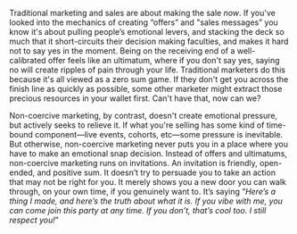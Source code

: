 Traditional marketing and sales are about making the sale _now_. If you've looked into the mechanics of creating “offers” and "sales messages” you know it's about pulling people’s emotional levers, and stacking the deck so much that it short-circuits their decision making faculties, and makes it hard not to say yes in the moment. Being on the receiving end of a well-calibrated offer feels like an ultimatum, where if you don't say yes, saying no will create ripples of pain through your life. Traditional marketers do this because it's all viewed as a zero sum game. If they don't get you across the finish line as quickly as possible, some other marketer might extract those precious resources in your wallet first. Can't have that, now can we?

Non-coercive marketing, by contrast, doesn't create emotional pressure, but actively seeks to relieve it. If what you're selling has some kind of time-bound component—live events, cohorts, etc—some pressure is inevitable. But otherwise, non-coercive marketing never puts you in a place where you have to make an emotional snap decision. Instead of offers and ultimatums, non-coercive marketing runs on invitations. An invitation is friendly, open-ended, and positive sum. It doesn’t try to persuade you to take an action that may not be right for you. It merely shows you a new door you can walk through, on your own time, if you genuinely want to. It’s saying “_Here’s a thing I made, and here’s the truth about what it is. If you vibe with me, you can come join this party at any time. If you don’t, that’s cool too. I still respect you!_”